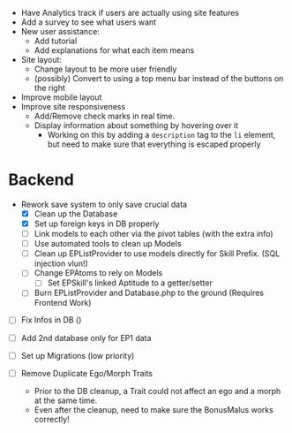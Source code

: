 * Have Analytics track if users are actually using site features
* Add a survey to see what users want
* New user assistance:
  * Add tutorial
  * Add explanations for what each item means
* Site layout:
  * Change layout to be more user friendly
  * (possibly) Convert to using a top menu bar instead of the buttons on the right
 * Improve mobile layout
* Improve site responsiveness
  * Add/Remove check marks in real time.
  * Display information about something by hovering over it
    * Working on this by adding a `description` tag to the `li` element, but need to make sure that everything is escaped properly

# Backend

* Rework save system to only save crucial data
  * [x] Clean up the Database
  * [x] Set up foreign keys in DB properly
  * [ ] Link models to each other via the pivot tables (with the extra info)
  * [ ] Use automated tools to clean up Models
  * [ ] Clean up EPListProvider to use models directly for Skill Prefix. (SQL injection vlun!)
  * [ ] Change EPAtoms to rely on Models
    * [ ] Set EPSkill's linked Aptitude to a getter/setter
  * [ ] Burn EPListProvider and Database.php to the ground (Requires Frontend Work)

* [ ] Fix Infos in DB ()
* [ ] Add 2nd database only for EP1 data
* [ ] Set up Migrations (low priority)

* [ ] Remove Duplicate Ego/Morph Traits
  * Prior to the DB cleanup, a Trait could not affect an ego and a morph at the same time.
  * Even after the cleanup, need to make sure the BonusMalus works correctly! 
